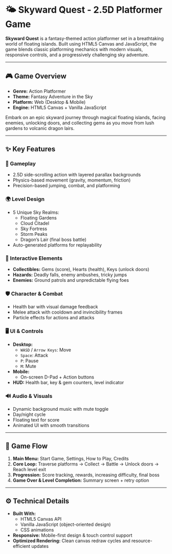 # 🌤️ Skyward Quest - 2.5D Platformer Game

**Skyward Quest** is a fantasy-themed action platformer set in a breathtaking world of floating islands. Built using HTML5 Canvas and JavaScript, the game blends classic platforming mechanics with modern visuals, responsive controls, and a progressively challenging sky adventure.

---

## 🎮 Game Overview

- **Genre:** Action Platformer  
- **Theme:** Fantasy Adventure in the Sky  
- **Platform:** Web (Desktop & Mobile)  
- **Engine:** HTML5 Canvas + Vanilla JavaScript

Embark on an epic skyward journey through magical floating islands, facing enemies, unlocking doors, and collecting gems as you move from lush gardens to volcanic dragon lairs.

---

## ✨ Key Features

### 🌈 Gameplay
- 2.5D side-scrolling action with layered parallax backgrounds
- Physics-based movement (gravity, momentum, friction)
- Precision-based jumping, combat, and platforming

### 🌍 Level Design
- 5 Unique Sky Realms:
  - Floating Gardens
  - Cloud Citadel
  - Sky Fortress
  - Storm Peaks
  - Dragon’s Lair (final boss battle)
- Auto-generated platforms for replayability

### 🧩 Interactive Elements
- **Collectibles:** Gems (score), Hearts (health), Keys (unlock doors)
- **Hazards:** Deadly falls, enemy ambushes, tricky jumps
- **Enemies:** Ground patrols and unpredictable flying foes

### 🛡️ Character & Combat
- Health bar with visual damage feedback
- Melee attack with cooldown and invincibility frames
- Particle effects for actions and attacks

### 🖥️ UI & Controls
- **Desktop:**
  - `WASD` / `Arrow Keys`: Move
  - `Space`: Attack
  - `P`: Pause
  - `M`: Mute
- **Mobile:**
  - On-screen D-Pad + Action buttons
- **HUD:** Health bar, key & gem counters, level indicator

### 🔊 Audio & Visuals
- Dynamic background music with mute toggle
- Day/night cycle
- Floating text for score
- Animated UI with smooth transitions

---

## 🚀 Game Flow

1. **Main Menu:** Start Game, Settings, How to Play, Credits  
2. **Core Loop:** Traverse platforms → Collect → Battle → Unlock doors → Reach level exit  
3. **Progression:** Score tracking, rewards, increasing difficulty, final boss  
4. **Game Over & Level Completion:** Summary screen + retry option

---

## ⚙️ Technical Details

- **Built With:**
  - HTML5 Canvas API
  - Vanilla JavaScript (object-oriented design)
  - CSS animations
- **Responsive:** Mobile-first design & touch control support
- **Optimized Rendering:** Clean canvas redraw cycles and resource-efficient updates
